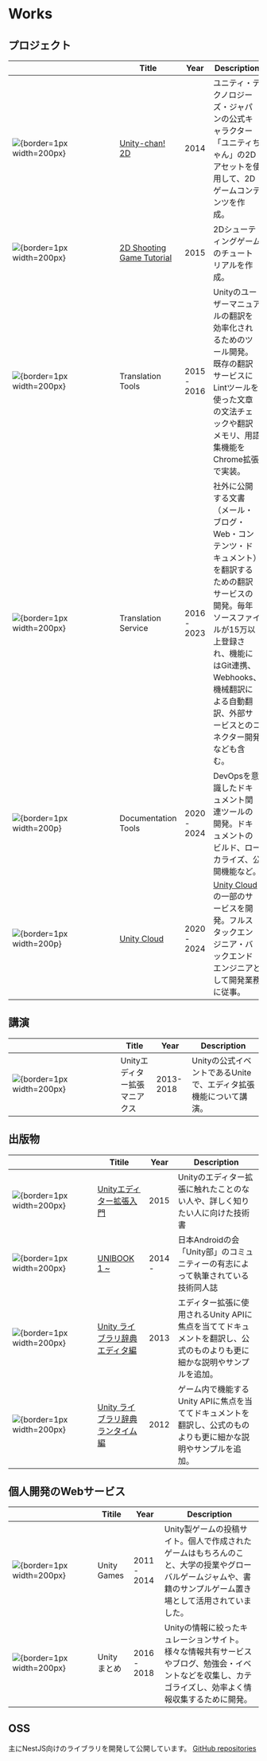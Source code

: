 # Works

## プロジェクト

| <div style="width:200px"></div>                                            | Title                                                                                      | Year        | Description                                                                                                                                                                                                                                |
| -------------------------------------------------------------------------- | ------------------------------------------------------------------------------------------ | ----------- | ------------------------------------------------------------------------------------------------------------------------------------------------------------------------------------------------------------------------------------------ |
| ![](/images/48a038fb41056513659c48979ee7ef29.webp){border=1px width=200px} | [Unity-chan! 2D](https://unity-chan.com/contents/staff-note/ready-for-2d/)                 | 2014        | ユニティ・テクノロジーズ・ジャパンの公式キャラクター「ユニティちゃん」の2Dアセットを使用して、2Dゲームコンテンツを作成。                                                                                                                   |
| ![](/images/5211b4745ffac6c4f1be7ba4f083bb7e.webp){border=1px width=200px} | [2D Shooting Game Tutorial](https://github.com/unity3d-jp-tutorials/2d-shooting-game/wiki) | 2015        | 2Dシューティングゲームのチュートリアルを作成。                                                                                                                                                                                             |
| ![](/images/no_image.jpg){border=1px width=200px}                          | Translation Tools                                                                          | 2015 - 2016 | Unityのユーザーマニュアルの翻訳を効率化されるためのツール開発。既存の翻訳サービスにLintツールを使った文章の文法チェックや翻訳メモリ、用語集機能をChrome拡張で実装。                                                                        |
| ![](/images/no_image.jpg){border=1px width=200px}                          | Translation Service                                                                        | 2016 - 2023 | 社外に公開する文書（メール・ブログ・Web・コンテンツ・ドキュメント）を翻訳するための翻訳サービスの開発。毎年ソースファイルが15万以上登録され、機能にはGit連携、Webhooks、機械翻訳による自動翻訳、外部サービスとのコネクター開発なども含む。 |
| ![](/images/no_image.jpg){border=1px width=200p}                           | Documentation Tools                                                                        | 2020 - 2024 | DevOpsを意識したドキュメント関連ツールの開発。ドキュメントのビルド、ローカライズ、公開機能など。                                                                                                                                           |
| ![](/images/unity_cloud.jpg){border=1px width=200p}                        | [Unity Cloud](https://cloud.unity.com/)                                                    | 2020 - 2024 | [Unity Cloud](https://cloud.unity.com/)の一部のサービスを開発。フルスタックエンジニア・バックエンドエンジニアとして開発業務に従事。                                                                                                        |

## 講演

| <div style="width:200px"></div>                                            | Title                         | Year      | Description                                                      |
| -------------------------------------------------------------------------- | ----------------------------- | --------- | ---------------------------------------------------------------- |
| ![](/images/972414c513dcf3eec7ab295c033cedcc.webp){border=1px width=200px} | Unityエディター拡張マニアクス | 2013-2018 | Unityの公式イベントであるUniteで、エディタ拡張機能について講演。 |

## 出版物

| <div style="width:150px"></div>                                           | Titile                                                                                  | Year   | Description                                                                                                             |
| ------------------------------------------------------------------------- | --------------------------------------------------------------------------------------- | ------ | ----------------------------------------------------------------------------------------------------------------------- |
| ![](/images/6dbc84ddeed1201e49e2f947e5e9a6a6.png){border=1px width=200px} | [Unityエディター拡張入門](https://anchan828.github.io/editor-manual/)                   | 2015   | Unityのエディター拡張に触れたことのない人や、詳しく知りたい人に向けた技術書                                             |
| ![](/images/8daea67ae8f857bbed9bf570868f01a7.png){border=1px width=200px} | [UNIBOOK 1 ~](https://unity-bu.booth.pm/)                                               | 2014 - | 日本Androidの会「Unity部」のコミュニティーの有志によって執筆されている技術同人誌                                        |
| ![](/images/7a3f4da5108618baa49b14e1f939bea4.jpg){border=1px width=200px} | [Unity ライブラリ辞典 エディタ編](https://www.cutt.co.jp/book/978-4-87783-286-5.html)   | 2013   | エディター拡張に使用されるUnity APIに焦点を当ててドキュメントを翻訳し、公式のものよりも更に細かな説明やサンプルを追加。 |
| ![](/images/9e3f59820c8e46caf970801070ae58dd.jpg){border=1px width=200px} | [Unity ライブラリ辞典 ランタイム編](https://www.cutt.co.jp/book/978-4-87783-285-8.html) | 2012   | ゲーム内で機能するUnity APIに焦点を当ててドキュメントを翻訳し、公式のものよりも更に細かな説明やサンプルを追加。         |

## 個人開発のWebサービス

| <div style="width:150px"></div>                       | Titile       | Year        | Description                                                                                                                                                   |
| ----------------------------------------------------- | ------------ | ----------- | ------------------------------------------------------------------------------------------------------------------------------------------------------------- |
| ![](/images/unity-games.webp){border=1px width=200px} | Unity Games  | 2011 - 2014 | Unity製ゲームの投稿サイト。個人で作成されたゲームはもちろんのこと、大学の授業やグローバルゲームジャムや、書籍のサンプルゲーム置き場として活用されていました。 |
| ![](/images/unity-matome.png){border=1px width=200px} | Unity まとめ | 2016 - 2018 | Unityの情報に絞ったキュレーションサイト。様々な情報共有サービスやブログ、勉強会・イベントなどを収集し、カテゴライズし、効率よく情報収集するために開発。       |

## OSS

主にNestJS向けのライブラリを開発して公開しています。
[GitHub repositories](https://github.com/anchan828?tab=repositories)

